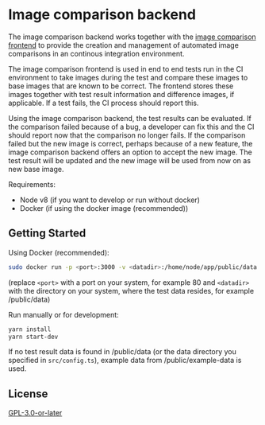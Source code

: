 # Image comparison backend

The image comparison backend works together with the
[image comparison frontend](https://github.com/jochendiekenbrock/image-comparison-frontend)
to provide the creation and management of automated image comparisons in an continous 
integration environment.

The image comparison frontend is used in end to end tests run in the CI environment to 
take images during the test
and compare these images to base images that are known to be correct. The frontend stores
these images together with test result information and difference images, if applicable.
If a test fails, the CI process should report this.

Using the image comparison backend, the test results can be evaluated. If the comparison failed
because of a bug, a developer can fix this and the CI should report now that the comparison no longer fails.
If the comparison failed but the new image is correct, perhaps because of a new feature,
the image comparison backend offers an option to accept the new image. The test result will be updated 
and the new image will be used from now on as new base image.

Requirements:
 * Node v8 (if you want to develop or run without docker)
 * Docker (if using the docker image (recommended))

## Getting Started
Using Docker (recommended):

```sh
sudo docker run -p <port>:3000 -v <datadir>:/home/node/app/public/data -d jochendiekenbrock/image-comparison-backend
```
(replace ```<port>``` with a port on your system, for example 80 and 
```<datadir>``` with the directory on your system, where the test data resides, 
for example /public/data)

Run manually or for development:

```sh
yarn install
yarn start-dev
```

If no test result data is found in /public/data (or the data directory you specified in ```src/config.ts```),
example data from /public/example-data is used.

## License

[GPL-3.0-or-later](./LICENSE.txt)
